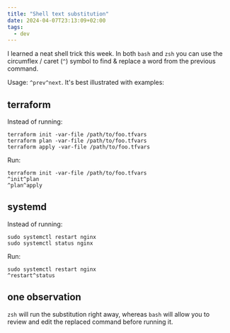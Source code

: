 ```yaml
---
title: "Shell text substitution"
date: 2024-04-07T23:13:09+02:00
tags:
  - dev
---
```


I learned a neat shell trick this week. In both `bash` and `zsh` you can use the
circumflex / caret (`^`) symbol to find & replace a word from the previous
command.

Usage: `^prev^next`. It's best illustrated with examples:


## terraform

Instead of running:

```shell
terraform init -var-file /path/to/foo.tfvars
terraform plan -var-file /path/to/foo.tfvars
terraform apply -var-file /path/to/foo.tfvars
```

Run:

```shell
terraform init -var-file /path/to/foo.tfvars
^init^plan
^plan^apply
```

## systemd

Instead of running:

```shell
sudo systemctl restart nginx
sudo systemctl status nginx
```

Run:

```shell
sudo systemctl restart nginx
^restart^status
```

## one observation

`zsh` will run the substitution right away, whereas `bash` will allow you
to review and edit the replaced command before running it.
